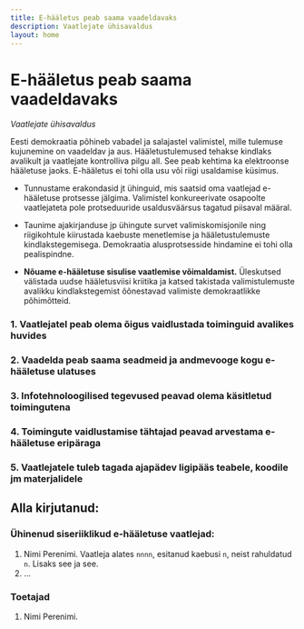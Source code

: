 ```yaml
---
title: E-hääletus peab saama vaadeldavaks
description: Vaatlejate ühisavaldus
layout: home
---
```


# E-hääletus peab saama vaadeldavaks

_Vaatlejate ühisavaldus_

Eesti demokraatia põhineb vabadel ja salajastel valimistel, mille tulemuse kujunemine on vaadeldav ja aus. Hääletustulemused tehakse kindlaks avalikult ja vaatlejate kontrolliva pilgu all. See peab kehtima ka elektroonse hääletuse jaoks. E-hääletus ei tohi olla usu või riigi usaldamise küsimus.

* Tunnustame erakondasid jt ühinguid, mis saatsid oma vaatlejad e-hääletuse protsesse jälgima. Valimistel konkureerivate osapoolte vaatlejateta pole protseduuride usaldusväärsus tagatud piisaval määral.

* Taunime ajakirjanduse jp ühingute survet valimiskomisjonile ning riigikohtule kiirustada kaebuste menetlemise ja hääletustulemuste kindlakstegemisega. Demokraatia alusprotsesside hindamine ei tohi olla pealispindne.

* __Nõuame e-hääletuse sisulise vaatlemise võimaldamist.__ Üleskutsed välistada uudse hääletusviisi kriitika ja katsed takistada valimistulemuste avalikku kindlakstegemist õõnestavad valimiste demokraatlikke põhimõtteid.

### 1. Vaatlejatel peab olema õigus vaidlustada toiminguid avalikes huvides

### 2. Vaadelda peab saama seadmeid ja andmevooge kogu e-hääletuse ulatuses

### 3. Infotehnoloogilised tegevused peavad olema käsitletud toimingutena

### 4. Toimingute vaidlustamise tähtajad peavad arvestama e-hääletuse eripäraga

### 5. Vaatlejatele tuleb tagada ajapädev ligipääs teabele, koodile jm materjalidele

## Alla kirjutanud:

### Ühinenud siseriiklikud e-hääletuse vaatlejad:

1. Nimi Perenimi. Vaatleja alates `nnnn`, esitanud kaebusi `n`, neist rahuldatud `n`. Lisaks see ja see.
2. ...

### Toetajad

1. Nimi Perenimi.


